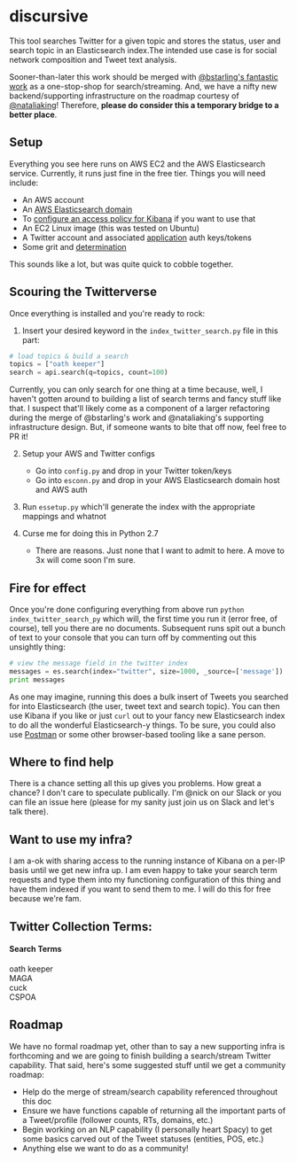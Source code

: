 # discursive

This tool searches Twitter for a given topic and stores the status, user and search topic in an Elasticsearch index.The intended use case is for social network composition and Tweet text analysis. 

Sooner-than-later this work should be merged with [@bstarling's fantastic work](https://github.com/bstarling/twitter-framework) as a one-stop-shop for search/streaming. And, we have a nifty new backend/supporting infrastructure on the roadmap courtesy of [@nataliaking](https://github.com/nataliaking)! Therefore, **please do consider this a temporary bridge to a better place**.

## Setup

Everything you see here runs on AWS EC2 and the AWS Elasticsearch service. Currently, it runs just fine in the free tier. Things you will need include:

- An AWS account
- An [AWS Elasticsearch domain](http://docs.aws.amazon.com/elasticsearch-service/latest/developerguide/es-gsg.html)
- To [configure an access policy for Kibana](https://aws.amazon.com/blogs/security/how-to-control-access-to-your-amazon-elasticsearch-service-domain/) if you want to use that
- An EC2 Linux image (this was tested on Ubuntu)
- A Twitter account and associated [application](https://apps.twitter.com/) auth keys/tokens
- Some grit and [determination](http://www.memecenter.com/fun/333919/determination)

This sounds like a lot, but was quite quick to cobble together.


## Scouring the Twitterverse

Once everything is installed and you're ready to rock:

1. Insert your desired keyword in the `index_twitter_search.py` file in this part: 

```python
# load topics & build a search
topics = ["oath keeper"]
search = api.search(q=topics, count=100)
```
Currently, you can only search for one thing at a time because, well, I haven't gotten around to building a list of search terms and fancy stuff like that. I suspect that'll likely come as a component of a larger refactoring during the merge of @bstarling's work and @nataliaking's supporting infrastructure design. But, if someone wants to bite that off now, feel free to PR it!

2. Setup your AWS and Twitter configs

   - Go into `config.py` and drop in your Twitter token/keys
   - Go into `esconn.py` and drop in your AWS Elasticsearch domain host and AWS auth

3. Run `essetup.py` which'll generate the index with the appropriate mappings and whatnot

4. Curse me for doing this in Python 2.7

   - There are reasons. Just none that I want to admit to here. A move to 3x will come soon I'm sure.

## Fire for effect

Once you're done configuring everything from above run `python index_twitter_search_py` which will, the first time you run it (error free, of course), tell you there are no documents. Subsequent runs spit out a bunch of text to your console that you can turn off by commenting out this unsightly thing:

``` python
# view the message field in the twitter index
messages = es.search(index="twitter", size=1000, _source=['message'])
print messages
```
As one may imagine, running this does a bulk insert of Tweets you searched for into Elasticsearch (the user, tweet text and search topic). You can then use Kibana if you like or just `curl` out to your fancy new Elasticsearch index to do all the wonderful Elasticsearch-y things. To be sure, you could also use [Postman](https://www.getpostman.com/) or some other browser-based tooling like a sane person.

## Where to find help

There is a chance setting all this up gives you problems. How great a chance? I don't care to speculate publically. I'm @nick on our Slack or you can file an issue here (please for my sanity just join us on Slack and let's talk there).

## Want to use my infra?

I am a-ok with sharing access to the running instance of Kibana on a per-IP basis until we get new infra up. I am even happy to take your search term requests and type them into my functioning configuration of this thing and have them indexed if you want to send them to me. I will do this for free because we're fam. 

## Twitter Collection Terms:

#### Search Terms
oath keeper  
MAGA  
cuck  
CSPOA  

## Roadmap

We have no formal roadmap yet, other than to say a new supporting infra is forthcoming and we are going to finish building a search/stream Twitter capability. That said, here's some suggested stuff until we get a community roadmap: 

- Help do the merge of stream/search capability referenced throughout this doc
- Ensure we have functions capable of returning all the important parts of a Tweet/profile (follower counts, RTs, domains, etc.)
- Begin working on an NLP capability (I personally heart Spacy) to get some basics carved out of the Tweet statuses (entities, POS, etc.)
- Anything else we want to do as a community!
